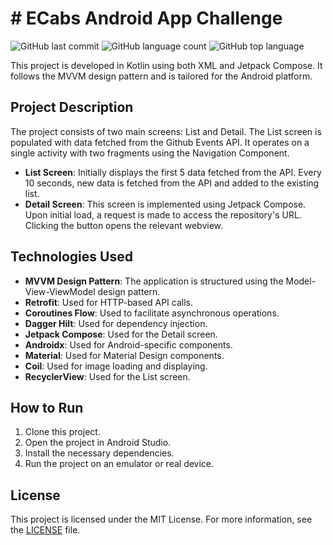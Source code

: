 # # ECabs Android App Challenge

![GitHub last commit](https://img.shields.io/github/last-commit/yourusername/yourrepositoryname)
![GitHub language count](https://img.shields.io/github/languages/count/yourusername/yourrepositoryname)
![GitHub top language](https://img.shields.io/github/languages/top/yourusername/yourrepositoryname)

This project is developed in Kotlin using both XML and Jetpack Compose. It follows the MVVM design pattern and is tailored for the Android platform.

## Project Description

The project consists of two main screens: List and Detail. The List screen is populated with data fetched from the Github Events API. It operates on a single activity with two fragments using the Navigation Component.

- **List Screen**: Initially displays the first 5 data fetched from the API. Every 10 seconds, new data is fetched from the API and added to the existing list.
- **Detail Screen**: This screen is implemented using Jetpack Compose. Upon initial load, a request is made to access the repository's URL. Clicking the button opens the relevant webview.

## Technologies Used

- **MVVM Design Pattern**: The application is structured using the Model-View-ViewModel design pattern.
- **Retrofit**: Used for HTTP-based API calls.
- **Coroutines Flow**: Used to facilitate asynchronous operations.
- **Dagger Hilt**: Used for dependency injection.
- **Jetpack Compose**: Used for the Detail screen.
- **Androidx**: Used for Android-specific components.
- **Material**: Used for Material Design components.
- **Coil**: Used for image loading and displaying.
- **RecyclerView**: Used for the List screen.

## How to Run

1. Clone this project.
2. Open the project in Android Studio.
3. Install the necessary dependencies.
4. Run the project on an emulator or real device.


## License

This project is licensed under the MIT License. For more information, see the [LICENSE](LICENSE) file.

